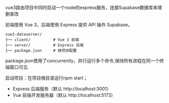 vue3路由项目中同时启动一个node的express服务，连接Supabase数据库来增删查改

前端使用 Vue 3，后端使用 Express 提供 API 操作 Supabase。

```
vue3-dataserver/
├── client/          # Vue 3 前端
├── server/          # Express 后端
├── package.json     # 根项目配置
```
package.json使用了concurrently，并行运行多个命令,保持所有进程在同一个终端窗口可见.

启动项目：在项目根目录运行npm start；
- Express 后端服务（默认 http://localhost:3001）
- Vue 前端开发服务器（默认 http://localhost:5173）

